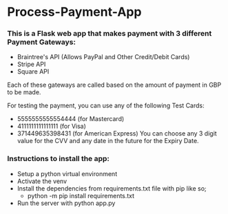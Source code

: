 # Process-Payment-App

### This is a Flask web app that makes payment with 3 different Payment Gateways:
  - Braintree's API (Allows PayPal and Other Credit/Debit Cards)
  - Stripe API
  - Square API
  
  Each of these gateways are called based on the amount of payment in GBP to be made.
  
  For testing the payment, you can use any of the following Test Cards:
  - 5555555555554444 (for Mastercard)
  - 4111111111111111 (for Visa)
  - 371449635398431 (for American Express)
  You can choose any 3 digit value for the CVV and any date in the future for the Expiry Date.


### Instructions to install the app:
- Setup a python virtual environment
- Activate the venv
- Install the dependencies from requirements.txt file with pip like so;
  - python -m pip install requirements.txt
- Run the server with python app.py
